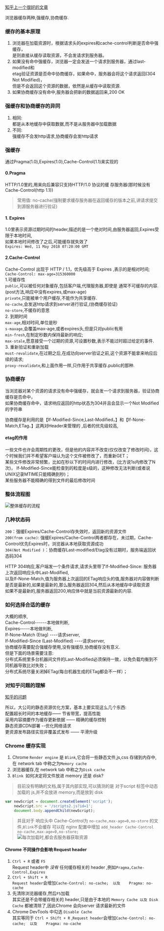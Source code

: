 [知乎上一个很好的文章](https://www.zhihu.com/question/20790576)


浏览器缓存两种,强缓存,协商缓存.  
### 缓存的基本原理 
1. 浏览器在加载资源时，根据请求头的expires和cache-control判断是否命中强缓存，  
是则直接从缓存读取资源，不会发请求到服务器。  
2. 如果没有命中强缓存，浏览器一定会发送一个请求到服务器，通过last-modified和  
etag验证资源是否命中协商缓存，如果命中，服务器会将这个请求返回(304 Not Modified)，  
但是不会返回这个资源的数据，依然是从缓存中读取资源.  
3. 如果协商缓存没有命中,服务器会把新的数据返回来,200 OK  
### 强缓存和协商缓存的异同  
1. 相同:  
都是从本地缓存中获取数据,而不是从服务器中加载数据  
2. 不同:  
强缓存不会发http请求,协商缓存会发http请求  

### 强缓存
通过Pragma(1.0),Expires(1.0),Cache-Control(1.1)来实现的  
#### 0.Pragma  
HTTP/1.0里的,用来向后兼容只支持HTTP/1.0 协议的缓 存服务器(那时候没有Cache-Control(http 1.1))  
>常用值: no-cache(强制要求缓存服务器在返回缓存的版本之前,讲请求提交到源服务器进行验证)  
#### 1. Expires
1.0里表示资源过期时间的header,描述的是一个绝对时间,由服务器返回,Expires受限于本地时间,  
如果本地时间修改了之后,可能缓存就失效了  
`Expires: Wed, 11 May 2018 07:20:00 GMT`  
#### 2.Cache-Control
Cache-Control 出现于 HTTP / 1.1，优先级高于 Expires ,表示的是相对时间;  
`Cache-Control: max-age=315360000`  
1.可缓存性    
`public`,可以被任何对象缓存,包括客户端,代理服务器,即使是 通常不可缓存的内容.(post方法,响应中没有expires,或max-age)    
`private`,只能被单个用户缓存,不能作为共享缓存.  
`no-cache`,会发送http请求到server进行验证,(协商缓存验证)    
`no-store`,不缓存的意思    
2. 到期时间  
`max-age`,相对时间,单位是秒    
`s-maxage`,会覆盖max-age,或者expires头,但是只对public有用    
`min-fresh`,在制定秒数内保持最新的响应;    
`max-stale`,愿意接受一个过期的资源,可设置秒数,表示不能过时超过给定的事件.    
3. 重新验证和重新加载    
`must-revalidate`,在过期之后,在成功向server验证之前,这个资源不能拿来响应后续的请求;    
`proxy-revalidate`,和上面作用一样,只作用于共享缓存.public的那种.  

### 协商缓存  
当浏览器对某个资源的请求没有命中强缓存，就会发一个请求到服务器，验证协商缓存是否命中，  
如果协商缓存命中，请求响应返回的http状态为304并且会显示一个Not Modified的字符串  

协商缓存是利用的是【If-Modified-Since,Last-Modified，】和【If-None-Match,ETag、】这两对Header来管理的
,后者的优先级较高,
#### etag的作用
一些文件也许会周期性的更改，但是他的内容并不改变(仅仅改变了修改时间)，这个时候我们并不希望客户端认为这个文件被修改了，而重新GET；  
某些文件修改非常频繁，比如在秒以下的时间内进行修改，(比方说1s内修改了N次)，  If-Modified-Since能检查到的粒度是s级的，这种修改无法判断(或者说UNIX记录MTIME只能精确到秒)；  
某些服务器不能精确的得到文件的最后修改时间  

### 整体流程图  
![整体缓存的流程](https://user-images.githubusercontent.com/25027560/38223505-d8ab53da-371d-11e8-9263-79814b6971a5.png)



### 几种状态码  
`200`：强缓Expires/Cache-Control存失效时，返回新的资源文件  
`200(from cache)`: 强缓Expires/Cache-Control两者都存在，未过期，Cache-Control优先Expires时，浏览器从本地获取资源成功  
`304(Not Modified )`：协商缓存Last-modified/Etag没有过期时，服务端返回状态码304    


HTTP 304响应,客户端发一个条件请求,请求头里带了If-Modified-Since: 服务器上次返回响应头中Last-Modified,  
以及If-None-Match,值为服务器上次返回的ETag响应头的值,服务器对内容做判断是否是最新的,如果是最新的,那么服务器返回304,然后从本地缓存中读取资源  
如果不是最新的,服务器返回200,响应体中就是当前资源最新的内容.    


### 如何选择合适的缓存
大概的顺序,  
Cache-Control------本地做判断,  
Expires-----本地做判断,  
If-None-Match (Etag) ----请求server,  
If-Modified-Since (Last-Modified) ----请求server,  
协商缓存需要配合强缓存使用,没有强缓存,协商缓存没有意义.  
但是下面的场景需要注意:  
分布式系统里多台机器间文件的Last-Modified必须保持一致，以免负载均衡到不同机器导致比对失败；  
分布式系统尽量关闭掉ETag(每台机器生成的ETag都会不一样）；  


### 对知乎问题的理解
[知乎的问题](https://www.zhihu.com/question/20790576)

所以，大公司的静态资源优化方案，基本上要实现这么几个东西:  
配置超长时间的本地缓存——            节省带宽，提高性能  
采用内容摘要作为缓存更新依据      —— 精确的缓存控制  
静态资源CDN部署                     --优化网络请求  
更资源发布路径实现非覆盖式发布  ——   平滑升级  



### Chrome 缓存实现
1. Chrome `Render engine` 是 `Blink`,它会将一些静态文件,js,css 存储到内存中,在 network tab 中称之为`Memory cache`    
2. 浏览器缓存,在 network tab 中称之为`Disk cache`     
3. `Blink `如何决定将文件放进 memory 还是 disk?  
> 目前没有明确的文档,属于其内部实现,可以猜测的是 对于script 标签中动态加载的 js,并不会放进 memory,而是放到 disk
```js
var newScript = document.createElement('script');
    newScript.src = '/scripts2.js?id=1';
    document.body.appendChild(newScript);
```
> 并且对于 响应头中 Cache-Control为 `no-cache,max-age=0,no-store` 的文件,`Blink`不会缓存
> 可以在 nginx 配置中增加 `add_header Cache-Control no-cache,max-age=0,no-store;`   
![每次加载时,都会去服务器获取资源](https://pica.zhimg.com/80/v2-1a7cbf172a788971d262605686837b32_1440w.jpg?source=3af55fa1)

#### Chrome 不同操作会影响 Request header
1. `Ctrl + R`  或者 `F5`  
Request header中 *没有* 任何缓存相关的 header ,例如`Pragma,Cache-Control,Expires`  
2. `Ctrl + Shift + R`   
`Request header`会增加`Cache-Control: no-cache;  以及    Pragma: no-cache`  
3. 先清除浏览器缓存,然后`F5`加载  
其实还是不会带缓存相关的 header,只是由于本地的 `Memory Cache 以及 Disk Cache` 都被清除了,因此Chrome 会向server 请求最新的文件
4. Chrome DevTools 中勾选 `Disable Cache`  
其实等同于 `Ctrl + Shift + R` ,`Request header`会增加`Cache-Control: no-cache;  以及    Pragma: no-cache`







